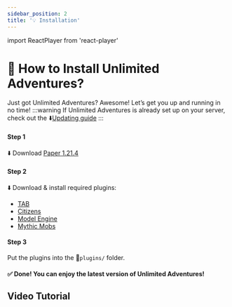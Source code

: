```yaml
---
sidebar_position: 2
title: '💡 Installation'
---
```


import ReactPlayer from 'react-player'


# :hatching_chick: How to Install Unlimited Adventures?

Just got Unlimited Adventures? Awesome! Let’s get you up and running in no time!
:::warning
If Unlimited Adventures is already set up on your server, check out the ⬇️[Updating guide](updating/)
:::

#### Step 1

⬇️ Download [Paper 1.21.4](https://api.papermc.io/v2/projects/paper/versions/1.21.4/builds/227/downloads/paper-1.21.4-227.jar)

#### Step 2
⬇️ Download & install required plugins: 
- [TAB](https://github.com/NEZNAMY/TAB/releases/download/5.2.0/TAB.v5.2.0.jar)
- [Citizens](https://ci.citizensnpcs.co/view/Citizens/job/Citizens2/3727/artifact/dist/target/Citizens-2.0.37-b3727.jar)
- [Model Engine](https://mythiccraft.io/downloads/modelengine4/free/ModelEngine-4.0.8.jar)
- [Mythic Mobs](https://mythiccraft.io/downloads/mythicmobs/free/MythicMobs-5.8.2.jar)

#### Step 3
Put the plugins into the 📁`plugins/` folder.


#### ✅ Done! You can enjoy the latest version of Unlimited Adventures!

## Video Tutorial
<ReactPlayer playing controls url="https://youtu.be/ITlXNW5nSh4" />


